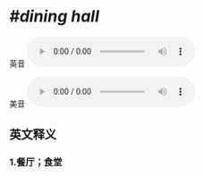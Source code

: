 # ***\#dining hall*** 
英音
<audio src="./media/dining hall1_AAC.aac" controls="controls"></audio>

美音
<audio src="./media/dining hall2_AAC.aac" controls="controls"></audio>



  

英文释义
---
### 1.**餐厅；食堂**  


